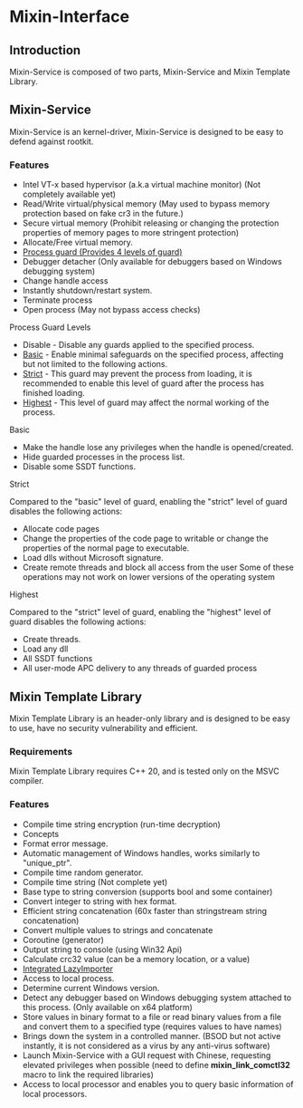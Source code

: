 # Mixin-Interface

## Introduction
Mixin-Service is composed of two parts, Mixin-Service and Mixin Template Library.

## Mixin-Service
Mixin-Service is an kernel-driver, Mixin-Service is designed to be easy to defend against rootkit.

### Features
- Intel VT-x based hypervisor (a.k.a virtual machine monitor) (Not completely available yet)
- Read/Write virtual/physical memory (May used to bypass memory protection based on fake cr3 in the future.)
- Secure virtual memory (Prohibit releasing or changing the protection properties of memory pages to more stringent protection)
- Allocate/Free virtual memory.
- [Process guard (Provides 4 levels of guard)](#ProcessGuardLevels)
- Debugger detacher (Only available for debuggers based on Windows debugging system)
- Change handle access
- Instantly shutdown/restart system.
- Terminate process
- Open process (May not bypass access checks) 

<a name="ProcessGuardLevels">Process Guard Levels</a>
- Disable - Disable any guards applied to the specified process.
- [Basic](#GuardLevelBasic) - Enable minimal safeguards on the specified process, affecting but not limited to the following actions.
- [Strict](#GuardLevelStrict) - This guard may prevent the process from loading, it is recommended to enable this level of guard after the process has finished loading.
- [Highest](#GuardLevelHighest) - This level of guard may affect the normal working of the process.

<a name="GuardLevelBasic">Basic</a>
- Make the handle lose any privileges when the handle is opened/created.
- Hide guarded processes in the process list.
- Disable some SSDT functions.

<a name="GuardLevelStrict">Strict</a>

Compared to the "basic" level of guard, enabling the "strict" level of guard disables the following actions:
- Allocate code pages
- Change the properties of the code page to writable or change the properties of the normal page to executable.
- Load dlls without Microsoft signature.
- Create remote threads and block all access from the user
Some of these operations may not work on lower versions of the operating system

<a name="GuardLevelHighest">Highest</a>

Compared to the "strict" level of guard, enabling the "highest" level of guard disables the following actions:
- Create threads.
- Load any dll
- All SSDT functions
- All user-mode APC delivery to any threads of guarded process

## Mixin Template Library
Mixin Template Library is an header-only library and is designed to be easy to use, have no security vulnerability and efficient.

### Requirements
Mixin Template Library requires C++ 20, and is tested only on the MSVC compiler.

### Features
- Compile time string encryption (run-time decryption)
- Concepts
- Format error message.
- Automatic management of Windows handles, works similarly to "unique_ptr".
- Compile time random generator.
- Compile time string (Not complete yet)
- Base type to string conversion (supports bool and some container)
- Convert integer to string with hex format.
- Efficient string concatenation (60x faster than stringstream string concatenation)
- Convert multiple values to strings and concatenate
- Coroutine (generator)
- Output string to console (using Win32 Api)
- Calculate crc32 value (can be a memory location, or a value)
- [Integrated LazyImporter](https://github.com/JustasMasiulis/lazy_importer)
- Access to local process.
- Determine current Windows version.
- Detect any debugger based on Windows debugging system attached to this process. (Only available on x64 platform)
- Store values in binary format to a file or read binary values from a file and convert them to a specified type (requires values to have names)
- Brings down the system in a controlled manner. (BSOD but not active instantly, it is not considered as a virus by any anti-virus software)
- Launch Mixin-Service with a GUI request with Chinese, requesting elevated privileges when possible (need to define **__mixin_link_comctl32__** macro to link the required libraries)
- Access to local processor and enables you to query basic information of local processors.
